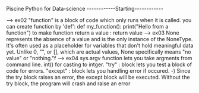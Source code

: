 Piscine Python for Data-science
------------Starting------------

--> ex02
"function" is a block of code which only runs when it is called.
you can create function by 'def':
def my_function():
  print("Hello from a function")
to make function return a value :
  return value
--> ex03
None represents the absence of a value and is the only instance of the NoneType.
It's often used as a placeholder for variables that don't hold meaningful data yet.
Unlike 0, "", or [], which are actual values, None specifically means "no value" or "nothing."f
--> ex04
sys.argv function lets you take argments from command line.
int() for casting to intger.
"try" : block lets you test a block of code for errors.
"except" : block lets you handling error if occured.
-) Since the try block raises an error, the except block will be executed.
Without the try block, the program will crash and raise an error
